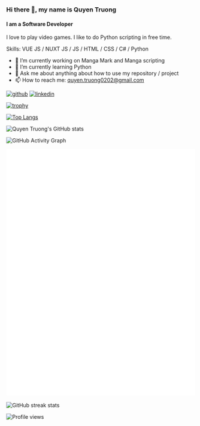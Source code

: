 ### Hi there 👋, my name is Quyen Truong
#### I am a Software Developer
I love to play video games. I like to do Python scripting in free time. 

Skills: VUE JS / NUXT JS / JS / HTML / CSS / C# / Python

- 🔭 I’m currently working on Manga Mark and Manga scripting 
- 🌱 I’m currently learning Python 
- 💬 Ask me about anything about how to use my repository / project 
- 📫 How to reach me: quyen.truong0202@gmail.com 


[<img src='https://cdn.jsdelivr.net/npm/simple-icons@3.0.1/icons/github.svg' alt='github' height='40'>](https://github.com/quyentruong)  [<img src='https://cdn.jsdelivr.net/npm/simple-icons@3.0.1/icons/linkedin.svg' alt='linkedin' height='40'>](https://www.linkedin.com/in/https://www.linkedin.com/in/quyen-truong//)  

[![trophy](https://github-profile-trophy.vercel.app/?username=quyentruong)](https://github.com/ryo-ma/github-profile-trophy)

[![Top Langs](https://github-readme-stats.vercel.app/api/top-langs/?username=quyentruong&layout=compact)](https://github.com/anuraghazra/github-readme-stats)

![Quyen Truong's GitHub stats](https://github-readme-stats.vercel.app/api?username=quyentruong&count_private=true&show_icons=true&theme=vue)

![GitHub Activity Graph](https://activity-graph.herokuapp.com/graph?username=quyentruong)  

![Metrics](https://github.com/quyentruong/quyentruong/blob/main/github-metrics.svg)

![GitHub streak stats](https://github-readme-streak-stats.herokuapp.com/?user=quyentruong)  

![Profile views](https://gpvc.arturio.dev/quyentruong)  



<!--
**quyentruong/quyentruong** is a ✨ _special_ ✨ repository because its `README.md` (this file) appears on your GitHub profile.

Here are some ideas to get you started:

- 🔭 I’m currently working on ...
- 🌱 I’m currently learning ...
- 👯 I’m looking to collaborate on ...
- 🤔 I’m looking for help with ...
- 💬 Ask me about ...
- 📫 How to reach me: ...
- 😄 Pronouns: ...
- ⚡ Fun fact: ...
-->
